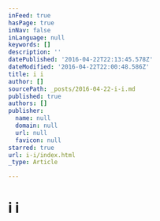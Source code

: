 ```yaml
---
inFeed: true
hasPage: true
inNav: false
inLanguage: null
keywords: []
description: ''
datePublished: '2016-04-22T22:13:45.578Z'
dateModified: '2016-04-22T22:00:48.586Z'
title: i i
author: []
sourcePath: _posts/2016-04-22-i-i.md
published: true
authors: []
publisher:
  name: null
  domain: null
  url: null
  favicon: null
starred: true
url: i-i/index.html
_type: Article

---
```

# i i